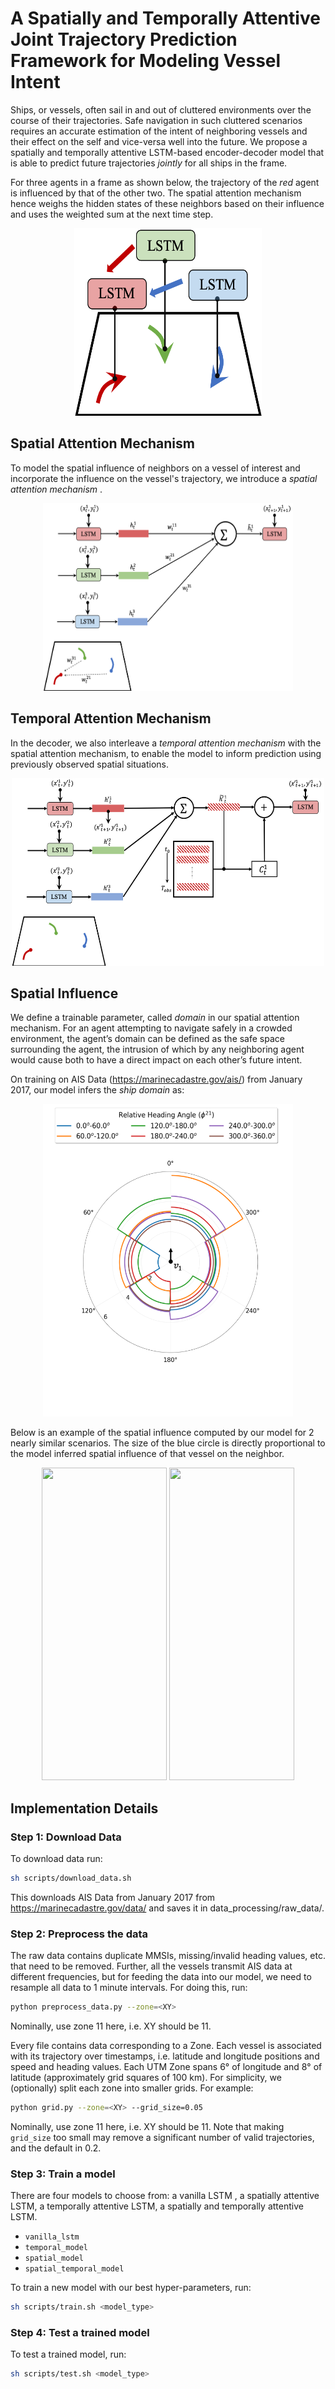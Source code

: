 # A Spatially and Temporally Attentive Joint Trajectory Prediction Framework for Modeling Vessel Intent

Ships, or vessels, often sail in and out of cluttered environments over the course of their trajectories. Safe navigation in such cluttered scenarios requires an accurate estimation of the intent of neighboring vessels and their effect on the self and vice-versa well into the future. We propose a spatially and temporally attentive LSTM-based encoder-decoder model that is able to predict future trajectories <em>jointly</em> for all ships in the frame. 

For three agents in a frame as shown below, the trajectory of the <em> red </em> agent is influenced by that of the other two. The spatial attention mechanism hence weighs the hidden states of these neighbors based on their influence and uses the weighted sum at the next time step. 

<p align="center">
<img src = https://github.com/coordinated-systems-lab/VesselIntentModeling/blob/master/img/spatial_influence.png width="300" height = "300">
</p>

## Spatial Attention Mechanism

To model the spatial influence of neighbors on a vessel of interest and incorporate the influence on the vessel's trajectory, we introduce a <em> spatial attention mechanism </em>. 

<p align="center">
<img src = https://github.com/coordinated-systems-lab/VesselIntentModeling/blob/master/img/spatial_attention_mechanism.png width="400" height = "300">
</p>

## Temporal Attention Mechanism

In the decoder, we also interleave a <em> temporal attention mechanism </em> with the spatial attention mechanism, to enable the model to inform prediction using previously observed spatial situations. 

<p align="center">
<img src = https://github.com/coordinated-systems-lab/VesselIntentModeling/blob/master/img/decoder_method.png width="500" height="300"> 
</p>

## Spatial Influence

We define a trainable parameter, called <em> domain </em> in our spatial attention mechanism. For an agent attempting to navigate safely in a crowded environment, the agent’s domain can be defined as the safe space surrounding the agent, the intrusion of which by any neighboring agent would cause both to have a direct impact on each other’s future intent. 

On training on AIS Data (https://marinecadastre.gov/ais/) from January 2017, our model infers the <em>ship domain </em> as: 

<p align="center">
<img src = https://github.com/coordinated-systems-lab/VesselIntentModeling/blob/master/img/domain.png width="400" height="500">
</p>

Below is an example of the spatial influence computed by our model for 2 nearly similar scenarios. The size of the blue circle is directly proportional to the model inferred spatial influence of that vessel on the neighbor. 

<p align="center">
<img src = https://github.com/coordinated-systems-lab/VesselIntentModeling/blob/master/img/1.gif width="200"  height="500"> <img src = https://github.com/coordinated-systems-lab/VesselIntentModeling/blob/master/img/2.gif width="200" height="500"> 
</p>

## Implementation Details

### Step 1: Download Data

To download data run:

```bash
sh scripts/download_data.sh
```

This downloads AIS Data from January 2017 from  https://marinecadastre.gov/data/ and saves it in data_processing/raw_data/. 

### Step 2: Preprocess the data

The raw data contains duplicate MMSIs, missing/invalid heading values, etc. that need to be removed. Further, all the vessels transmit AIS data at different frequencies, but for feeding the data into our model, we need to resample all data to 1 minute intervals. For doing this, run:

```bash
python preprocess_data.py --zone=<XY>
```

Nominally, use zone 11 here, i.e. XY should be 11.

Every file contains data corresponding to a Zone. Each vessel is associated with its trajectory over timestamps, i.e. latitude and longitude positions and speed and heading values. Each UTM Zone spans 6&deg; of longitude and 8&deg; of latitude (approximately grid squares of 100 km). For simplicity, we (optionally) split each zone into smaller grids. For example:

```bash
python grid.py --zone=<XY> --grid_size=0.05 
```
Nominally, use zone 11 here, i.e. XY should be 11.
Note that making `grid_size` too small may remove a significant number of valid trajectories, and the default in 0.2.


### Step 3: Train a model 

There are four models to choose from: a vanilla LSTM , a spatially attentive LSTM, a temporally attentive LSTM, a spatially and temporally attentive LSTM. 
- `vanilla_lstm`
- `temporal_model`
- `spatial_model`
- `spatial_temporal_model`

To train a new model with our best hyper-parameters, run:

```bash
sh scripts/train.sh <model_type> 
```

### Step 4: Test a trained model

To test a trained model, run:

```bash
sh scripts/test.sh <model_type> 
```

